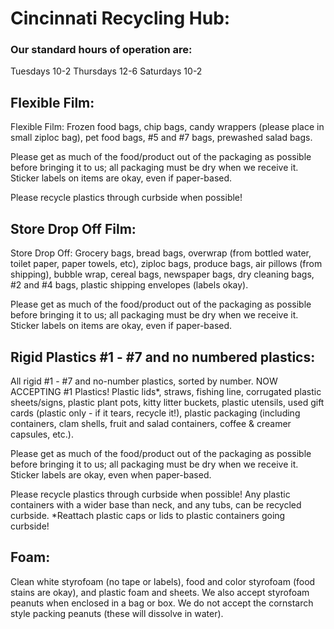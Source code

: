 # Cincinnati Recycling Hub:
### Our standard hours of operation are:

Tuesdays 10-2
Thursdays 12-6 
Saturdays 10-2


## Flexible Film:

Flexible Film: Frozen food bags, chip bags, candy wrappers (please place in small ziploc bag), pet food bags, #5 and #7 bags, prewashed salad bags.

Please get as much of the food/product out of the packaging as possible before bringing it to us; all packaging must be dry when we receive it. Sticker labels on items are okay, even if paper-based.

Please recycle plastics through curbside when possible!

## Store Drop Off Film:

Store Drop Off: Grocery bags, bread bags, overwrap (from bottled water, toilet paper, paper towels, etc), ziploc bags, produce bags, air pillows (from shipping), bubble wrap, cereal bags, newspaper bags, dry cleaning bags, #2 and #4 bags, plastic shipping envelopes (labels okay). 

Please get as much of the food/product out of the packaging as possible before bringing it to us; all packaging must be dry when we receive it. Sticker labels on items are okay, even if paper-based.


## Rigid Plastics #1 - #7 and no numbered plastics:

All rigid #1 - #7 and no-number plastics, sorted by number. NOW ACCEPTING #1 Plastics! Plastic lids*, straws, fishing line, corrugated plastic sheets/signs, plastic plant pots, kitty litter buckets, plastic utensils, used gift cards (plastic only - if it tears, recycle it!), plastic packaging (including containers, clam shells, fruit and salad containers, coffee & creamer capsules, etc.).

Please get as much of the food/product out of the packaging as possible before bringing it to us; all packaging must be dry when we receive it. Sticker labels are okay, even when paper-based.

Please recycle plastics through curbside when possible! Any plastic containers with a wider base than neck, and any tubs, can be recycled curbside. *Reattach plastic caps or lids to plastic containers going curbside!


## Foam:

Clean white styrofoam (no tape or labels), food and color styrofoam (food stains are okay), and plastic foam and sheets. We also accept styrofoam peanuts when enclosed in a bag or box. We do not accept the cornstarch style packing peanuts (these will dissolve in water). 
